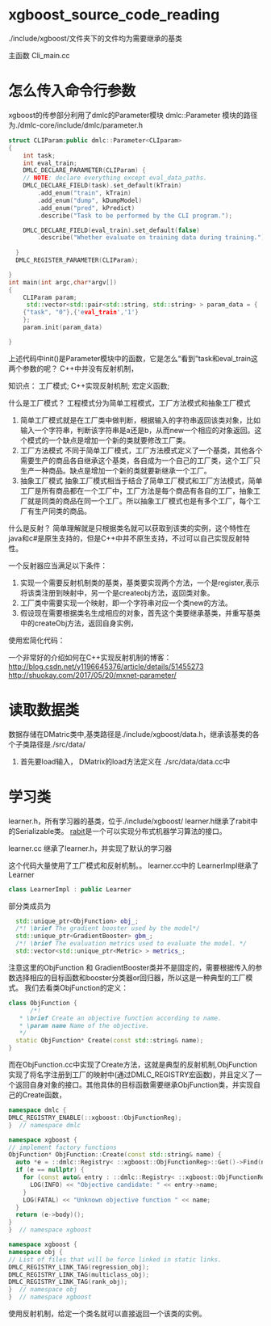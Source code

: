 # xgboost_source_code_reading

./include/xgboost/文件夹下的文件均为需要继承的基类

主函数 Cli_main.cc
# 怎么传入命令行参数
xgboost的传参部分利用了dmlc的Parameter模块
dmlc::Parameter 模块的路径为./dmlc-core/include/dmlc/parameter.h

```c++
struct CLIParam:public dmlc::Parameter<CLIparam>
{
    int task;
    int eval_train;
    DMLC_DECLARE_PARAMETER(CLIParam) {
    // NOTE: declare everything except eval_data_paths.
    DMLC_DECLARE_FIELD(task).set_default(kTrain)
        .add_enum("train", kTrain)
        .add_enum("dump", kDumpModel)
        .add_enum("pred", kPredict)
        .describe("Task to be performed by the CLI program.");

    DMLC_DECLARE_FIELD(eval_train).set_default(false)
        .describe("Whether evaluate on training data during training.");
   
  }
  DMLC_REGISTER_PARAMETER(CLIParam);

}
int main(int argc,char*argv[])
{
    CLIParam param;
     std::vector<std::pair<std::string, std::string> > param_data = {
    {"task", "0"},{'eval_train','1'}
    };
    param.init(param_data)

}
```

上述代码中init()是Parameter模块中的函数，它是怎么“看到”task和eval_train这两个参数的呢？ C++中并没有反射机制，

知识点：
工厂模式;
C++实现反射机制;
宏定义函数;

什么是工厂模式？
工程模式分为简单工程模式，工厂方法模式和抽象工厂模式
1. 简单工厂模式就是在工厂类中做判断，根据输入的字符串返回该类对象，比如输入一个字符串，判断该字符串是a还是b，从而new一个相应的对象返回。这个模式的一个缺点是增加一个新的类就要修改工厂类。
2. 工厂方法模式
不同于简单工厂模式，工厂方法模式定义了一个基类，其他各个需要生产的商品各自继承这个基类，各自成为一个自己的工厂类，这个工厂只生产一种商品。缺点是增加一个新的类就要新继承一个工厂。
3. 抽象工厂模式
抽象工厂模式相当于结合了简单工厂模式和工厂方法模式，简单工厂是所有商品都在一个工厂中，工厂方法是每个商品有各自的工厂，抽象工厂就是同类的商品在同一个工厂。所以抽象工厂模式也是有多个工厂，每个工厂有生产同类的商品。

什么是反射？
简单理解就是只根据类名就可以获取到该类的实例，这个特性在java和c#是原生支持的，但是C++中并不原生支持，不过可以自己实现反射特性。

一个反射器应当满足以下条件：
1. 实现一个需要反射机制类的基类，基类要实现两个方法，一个是register,表示将该类注册到映射中，另一个是createobj方法，返回类对象。
2. 工厂类中需要实现一个映射，即一个字符串对应一个类new的方法。
3. 假设现在需要根据类名生成相应的对象，首先这个类要继承基类，并重写基类中的createObj方法，返回自身实例，

使用宏简化代码：

一个非常好的介绍如何在C++实现反射机制的博客：http://blog.csdn.net/y1196645376/article/details/51455273
http://shuokay.com/2017/05/20/mxnet-parameter/


# 读取数据类
数据存储在DMatric类中,基类路径是./include/xgboost/data.h，继承该基类的各个子类路径是./src/data/
1. 首先要load输入， DMatrix的load方法定义在 ./src/data/data.cc中


# 学习类
learner.h，所有学习器的基类，位于./include/xgboost/
learner.h继承了rabit中的Serializable类。
[rabit](https://github.com/dmlc/rabit/tree/a764d45cfb438cc9f15cf47ce586c02ff2c65d0f)是一个可以实现分布式机器学习算法的接口。

learner.cc 继承了learner.h，并实现了默认的学习器


这个代码大量使用了工厂模式和反射机制。。
learner.cc中的 LearnerImpl继承了 Learner
```c++
class LearnerImpl : public Learner
```
部分类成员为
```c++
  std::unique_ptr<ObjFunction> obj_;
  /*! \brief The gradient booster used by the model*/
  std::unique_ptr<GradientBooster> gbm_;
  /*! \brief The evaluation metrics used to evaluate the model. */
  std::vector<std::unique_ptr<Metric> > metrics_;
```
注意这里的ObjFunction 和 GradientBooster类并不是固定的，需要根据传入的参数选择相应的目标函数和booster分类器or回归器，所以这是一种典型的工厂模式。
我们去看类ObjFunction的定义：
```c++
class ObjFunction {
      /*!
   * \brief Create an objective function according to name.
   * \param name Name of the objective.
   */
  static ObjFunction* Create(const std::string& name);
}

```
而在ObjFunction.cc中实现了Create方法，这就是典型的反射机制,ObjFunction实现了将名字注册到工厂的映射中(通过DMLC_REGISTRY宏函数)，并且定义了一个返回自身对象的接口。其他具体的目标函数需要继承ObjFunction类，并实现自己的Create函数，
```c++
namespace dmlc {
DMLC_REGISTRY_ENABLE(::xgboost::ObjFunctionReg);
}  // namespace dmlc

namespace xgboost {
// implement factory functions
ObjFunction* ObjFunction::Create(const std::string& name) {
  auto *e = ::dmlc::Registry< ::xgboost::ObjFunctionReg>::Get()->Find(name);
  if (e == nullptr) {
    for (const auto& entry : ::dmlc::Registry< ::xgboost::ObjFunctionReg>::List()) {
      LOG(INFO) << "Objective candidate: " << entry->name;
    }
    LOG(FATAL) << "Unknown objective function " << name;
  }
  return (e->body)();
}
}  // namespace xgboost

namespace xgboost {
namespace obj {
// List of files that will be force linked in static links.
DMLC_REGISTRY_LINK_TAG(regression_obj);
DMLC_REGISTRY_LINK_TAG(multiclass_obj);
DMLC_REGISTRY_LINK_TAG(rank_obj);
}  // namespace obj
}  // namespace xgboost

```
使用反射机制，给定一个类名就可以直接返回一个该类的实例。